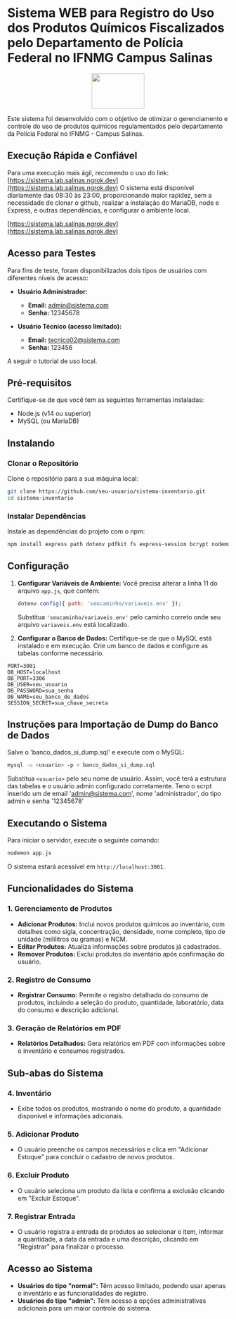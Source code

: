 
# Sistema WEB para Registro do Uso dos Produtos Químicos Fiscalizados pelo Departamento de Polícia Federal no IFNMG Campus Salinas

<p align="center">
    <img src="https://qualitapps.com/wp-content/uploads/2023/02/102.png" width="120" height="80"/>
</p>

Este sistema foi desenvolvido com o objetivo de otimizar o gerenciamento e controle do uso de produtos químicos regulamentados pelo departamento da Polícia Federal no IFNMG - Campus Salinas.

## Execução Rápida e Confiável

Para uma execução mais ágil, recomendo o uso do link: [https://sistema.lab.salinas.ngrok.dev](https://sistema.lab.salinas.ngrok.dev)
O sistema está disponível diariamente das 08:30 às 23:00, proporcionando maior rapidez, sem a necessidade de clonar o github, realizar a instalação do MariaDB, node e Express, e outras dependências, e configurar o ambiente local.

[https://sistema.lab.salinas.ngrok.dev](https://sistema.lab.salinas.ngrok.dev)

## Acesso para Testes

Para fins de teste, foram disponibilizados dois tipos de usuários com diferentes níveis de acesso:

- **Usuário Administrador:**
  - **Email:** admin@sistema.com
  - **Senha:** 12345678

- **Usuário Técnico (acesso limitado):**
  - **Email:** tecnico02@sistema.com
  - **Senha:** 123456


A seguir o tutorial de uso local.

## Pré-requisitos

Certifique-se de que você tem as seguintes ferramentas instaladas:

- Node.js (v14 ou superior)
- MySQL (ou MariaDB)

## Instalando

### Clonar o Repositório

Clone o repositório para a sua máquina local:

```bash
git clone https://github.com/seu-usuario/sistema-inventario.git
cd sistema-inventario
```

### Instalar Dependências

Instale as dependências do projeto com o npm:

```bash
npm install express path dotenv pdfkit fs express-session bcrypt nodemon

```

## Configuração

1. **Configurar Variáveis de Ambiente:**
   Você precisa alterar a linha 11 do arquivo `app.js`, que contém:
   ```javascript
   dotenv.config({ path: 'seucaminho/variaveis.env' });
   ```
   Substitua `'seucaminho/variaveis.env'` pelo caminho correto onde seu arquivo `variaveis.env` está localizado.

2. **Configurar o Banco de Dados:**
   Certifique-se de que o MySQL está instalado e em execução. Crie um banco de dados e configure as tabelas conforme necessário.

```plaintext
PORT=3001
DB_HOST=localhost
DB_PORT=3306
DB_USER=seu_usuario
DB_PASSWORD=sua_senha
DB_NAME=seu_banco_de_dados
SESSION_SECRET=sua_chave_secreta
```
## Instruções para Importação de Dump do Banco de Dados
Salve o 'banco_dados_si_dump.sql' e execute com o MySQL:

```bash
mysql -u <usuario> -p < banco_dados_si_dump.sql
```

Substitua `<usuario>` pelo seu nome de usuário. Assim, você terá a estrutura das tabelas e o usuário admin configurado corretamente.  Teno o scrpt inserido um  de email 'admin@sistema.com', nome 'administrador', do tipo admin e senha '12345678'

## Executando o Sistema

Para iniciar o servidor, execute o seguinte comando:

```bash
nodemon app.js
```

O sistema estará acessível em `http://localhost:3001`.

## Funcionalidades do Sistema

### 1. Gerenciamento de Produtos
- **Adicionar Produtos:** Inclui novos produtos químicos ao inventário, com detalhes como sigla, concentração, densidade, nome completo, tipo de unidade (mililitros ou gramas) e NCM.
- **Editar Produtos:** Atualiza informações sobre produtos já cadastrados.
- **Remover Produtos:** Exclui produtos do inventário após confirmação do usuário.

### 2. Registro de Consumo
- **Registrar Consumo:** Permite o registro detalhado do consumo de produtos, incluindo a seleção do produto, quantidade, laboratório, data do consumo e descrição adicional.

### 3. Geração de Relatórios em PDF
- **Relatórios Detalhados:** Gera relatórios em PDF com informações sobre o inventário e consumos registrados.

## Sub-abas do Sistema

### 4. Inventário
- Exibe todos os produtos, mostrando o nome do produto, a quantidade disponível e informações adicionais.

### 5. Adicionar Produto
- O usuário preenche os campos necessários e clica em "Adicionar Estoque" para concluir o cadastro de novos produtos.

### 6. Excluir Produto
- O usuário seleciona um produto da lista e confirma a exclusão clicando em "Excluir Estoque".

### 7. Registrar Entrada
- O usuário registra a entrada de produtos ao selecionar o item, informar a quantidade, a data da entrada e uma descrição, clicando em "Registrar" para finalizar o processo.

## Acesso ao Sistema
- **Usuários do tipo "normal":** Têm acesso limitado, podendo usar apenas o inventário e as funcionalidades de registro.
- **Usuários do tipo "admin":** Têm acesso a opções administrativas adicionais para um maior controle do sistema.
